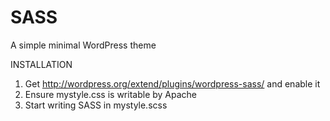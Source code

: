 SASS
====

A simple minimal WordPress theme

INSTALLATION  
1) Get http://wordpress.org/extend/plugins/wordpress-sass/ and enable it  
2) Ensure mystyle.css is writable by Apache  
3) Start writing SASS in mystyle.scss  
